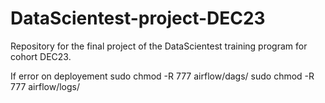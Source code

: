 # DataScientest-project-DEC23
Repository for the final project of the DataScientest training program for cohort DEC23.


If error on deployement
sudo chmod -R 777 airflow/dags/
sudo chmod -R 777 airflow/logs/
